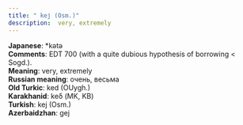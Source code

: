```yaml
---
title: " kej (Osm.)"
description:  very, extremely
---
```


<strong>Japanese</strong>:  *kǝtǝ<br>
<strong>Comments</strong>:  EDT 700 (with a quite dubious hypothesis of borrowing < Sogd.).<br>
<strong>Meaning</strong>:  very, extremely<br>
<strong>Russian meaning</strong>:  очень, весьма<br>
<strong>Old Turkic</strong>:  ked (OUygh.)<br>
<strong>Karakhanid</strong>:  keδ (MK, KB)<br>
<strong>Turkish</strong>:  kej (Osm.)<br>
<strong>Azerbaidzhan</strong>:  gej<br>


